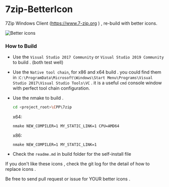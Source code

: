 # 7zip-BetterIcon
7Zip Windows Client (https://www.7-zip.org ) , re-build with better icons. 

![Better icons](https://img.0w0.io/u/s!AkNcBZ_PlzzpgrBYxPV1-fncwF6y5g/7zip-beautiful-icons.png)

### How to Build 

* Use the `Visual Studio 2017 Community` or  `Visual Studio 2019 Community`  to build . (both test well)

* Use the `Native tool chain`,  for x86 and x64 build . you could find them in :`C:\ProgramData\Microsoft\Windows\Start Menu\Programs\Visual Studio 2017\Visual Studio Tools\VC` . it is a useful `cmd` console window with perfect tool chain configuration.

* Use the nmake to build .

  ```bash
  cd <project_root>\CPP\7zip
  ```

  x64:

  ```
  nmake NEW_COMPILER=1 MY_STATIC_LINK=1 CPU=AMD64
  ```

  x86:

  ```
  nmake NEW_COMPILER=1 MY_STATIC_LINK=1
  ```

* Check the `readme.md` in build folder for the self-install file 



If you don't like these icons , check the git log for the detail of how to replace icons .

Be free to send pull request or issue for YOUR better icons . 